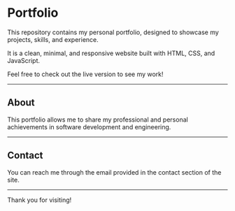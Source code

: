 # Portfolio

This repository contains my personal portfolio, designed to showcase my projects, skills, and experience.

It is a clean, minimal, and responsive website built with HTML, CSS, and JavaScript.

Feel free to check out the live version to see my work!

---

## About

This portfolio allows me to share my professional and personal achievements in software development and engineering.

---

## Contact

You can reach me through the email provided in the contact section of the site.

---

Thank you for visiting!

